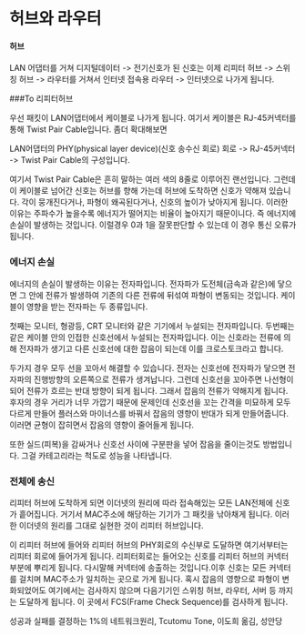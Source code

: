 # 허브와 라우터

#### 허브

LAN 어댑터를 거쳐 디지털데이터 -> 전기신호가 된 신호는 이제 리피터 허브 -> 스위칭 허브 -> 라우터를 거쳐서 인터넷 접속용 라우터 -> 인터넷으로 나가게 됩니다.

###To 리피터허브

우선 패킷이 LAN어댑터에서 케이블로 나가게 됩니다. 여기서 케이블은 RJ-45커넥터를 통해 Twist Pair Cable입니다.  좀더 확대해보면

LAN어댑터의 PHY(physical layer device)(신호 송수신 회로) 회로 -> RJ-45커넥터 -> Twist Pair Cable의 구성입니다.

여기서 Twist Pair Cable은 흔히 말하는 여러 색의 8줄로 이루어진 랜선입니다.  그런데 이 케이블로 넘어간 신호는 허브를 향해 가는데 허브에 도착하면 신호가 약해져 있습니다. 각이 뭉개진다거나, 파형이 왜곡된다거나, 신호의 높이가 낮아지게 됩니다. 이러한 이유는 주파수가 높을수록 에너지가 떨어지는 비율이 높아지기 때문이니다.  즉 에너지에 손실이 발생하는 것입니다. 이럴경우 0과 1을 잘못판단할 수 있는데 이 경우 통신 오류가 됩니다. 

### 에너지 손실

에너지의 손실이 발생하는 이유는 전자파입니다. 전자파가 도전체(금속과 같은)에 닿으면 그 안에 전류가 발생하여 기존의 다른 전류에 뒤섞여 파형이 변동되는 것입니다. 케이블이 영향을 받는 전자파는 두 종류입니다.

첫째는 모니터, 형광등, CRT 모니터와 같은 기기에서 누설되는 전자파입니다. 두번째는 같은 케이블 안의 인접한 신호선에서 누설되는 전자파입니다. 이는 신호라는 전류에 의해 전자파가 생기고 다른 신호선에 대한 잡음이 되는데 이를 크로스토크라고 합니다.

두가지 경우 모두 선을 꼬아서 해결할 수 있습니다. 전자는 신호선에 전자파가 닿으면 전자파의 진행방향의 오른쪽으로 전류가 생겨납니다. 그런데 신호선을 꼬아주면 나선형이되어 전류가 흐르는 반대 방향이 되게 됩니다. 그래서 잡음의 전류가 약해지게 됩니다. 후자의 경우 거리가 너무 가깝기 때문에 문제인데 신호선을 꼬는 간격을 미묘하게 모두 다르게 만들어 플러스와 마이너스를 바꿔서 잡음의 영향이 반대가 되게 만들어줍니다. 이러면 균형이 잡히면서 잡음의 영향이 줄어들게 됩니다.

또한 실드(피복)을 감싸거나 신호선 사이에 구분판을 넣어 잡음을 줄이는것도 방법입니다. 그걸 카테고리라는 척도로 성능을 나타냅니다.

### 전체에 송신

리피터 허브에 도착하게 되면 이더넷의 원리에 따라 접속해있는 모든 LAN전체에 신호가 흩어집니다. 거기서 MAC주소에 해당하는 기기가 그 패킷을 낚아채게 됩니다. 이러한 이더넷의 원리를 그대로 실현한 것이 리피터 허브입니다. 

이 리피터 허브에 들어와 리피터 허브의 PHY회로의 수신부로 도달하면 여기서부터는 리피터 회로에 들어가게 됩니다. 리피터회로는 들어오는 신호를 리피터 허브의 커넥터 부분에 뿌리게 됩니다. 다시말해 커넥터에 송출하는 것입니다.이후 신호는 모든 커넥터를 걸치며 MAC주소가 일치하는 곳으로 가게 됩니다. 혹시 잡음의 영향으로 파형이 변화되었어도 여기에서는 검사하지 않으며 다음기기인 스위칭 허브, 라우터, 서버 등 까지는 도달하게 됩니다. 이 곳에서 FCS(Frame Check Sequence)를 검사하게 됩니다.

성공과 실패를 결정하는 1%의 네트워크원리, Tcutomu Tone, 이도희 옮김, 성안당